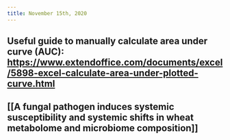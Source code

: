 ```yaml
---
title: November 15th, 2020
---
```


## Useful guide to manually calculate area under curve (AUC): https://www.extendoffice.com/documents/excel/5898-excel-calculate-area-under-plotted-curve.html

## 

## [[A fungal pathogen induces systemic susceptibility and systemic shifts in wheat metabolome and microbiome composition]]
